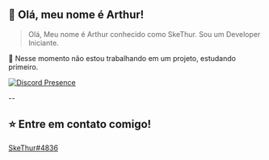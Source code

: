 ## 💜 Olá, meu nome é <strong>Arthur!</strong>

> Olá, Meu nome é Arthur conhecido como SkeThur. Sou um Developer Iniciante.

🔭 Nesse momento não estou trabalhando em um projeto, estudando primeiro.

[![Discord Presence](https://lanyard.cnrad.dev/api/506299442924879876?borderRadius=10px&idleMessage=Nenhuma%20atividade)](https://discord.com/users/506299442924879876)

--

## ⭐ Entre em contato comigo!
[SkeThur#4836](https://discord.com/users/506299442924879876)
